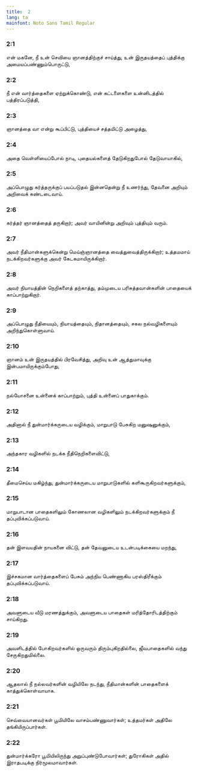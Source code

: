 ```yaml
---
title:  2
lang: ta
mainfont: Noto Sans Tamil Regular
---
```


###  2:1

என் மகனே, நீ உன் செவியை ஞானத்திற்குச் சாய்த்து, உன் இருதயத்தைப் புத்திக்கு அமையப்பண்ணும்பொருட்டு,

###  2:2

நீ என் வார்த்தைகளை ஏற்றுக்கொண்டு, என் கட்டளைகளை உன்னிடத்தில் பத்திரப்படுத்தி,

###  2:3

ஞானத்தை வா என்று கூப்பிட்டு, புத்தியைச் சத்தமிட்டு அழைத்து,

###  2:4

அதை வெள்ளியைப்போல் நாடி, புதையல்களைத் தேடுகிறதுபோல் தேடுவாயாகில்,

###  2:5

அப்பொழுது கர்த்தருக்குப் பயப்படுதல் இன்னதென்று நீ உணர்ந்து, தேவனை அறியும் அறிவைக் கண்டடைவாய்.

###  2:6

கர்த்தர் ஞானத்தைத் தருகிறார்; அவர் வாயினின்று அறிவும் புத்தியும் வரும்.

###  2:7

அவர் நீதிமான்களுக்கென்று மெய்ஞ்ஞானத்தை வைத்துவைத்திருக்கிறார்; உத்தமமாய் நடக்கிறவர்களுக்கு அவர் கேடகமாயிருக்கிறார்.

###  2:8

அவர் நியாயத்தின் நெறிகளைத் தற்காத்து, தம்முடைய பரிசுத்தவான்களின் பாதையைக் காப்பாற்றுகிறார்.

###  2:9

அப்பொழுது நீதியையும், நியாயத்தையும், நிதானத்தையும், சகல நல்வழிகளையும் அறிந்துகொள்ளுவாய்.

###  2:10

ஞானம் உன் இருதயத்தில் பிரவேசித்து, அறிவு உன் ஆத்துமாவுக்கு இன்பமாயிருக்கும்போது,

###  2:11

நல்யோசனை உன்னைக் காப்பாற்றும், புத்தி உன்னைப் பாதுகாக்கும்.

###  2:12

அதினால் நீ துன்மார்க்கருடைய வழிக்கும், மாறுபாடு பேசுகிற மனுஷனுக்கும்,

###  2:13

அந்தகார வழிகளில் நடக்க நீதிநெறிகளைவிட்டு,

###  2:14

தீமைசெய்ய மகிழ்ந்து, துன்மார்க்கருடைய மாறுபாடுகளில் களிகூருகிறவர்களுக்கும்,

###  2:15

மாறுபாடான பாதைகளிலும் கோணலான வழிகளிலும் நடக்கிறவர்களுக்கும் நீ தப்புவிக்கப்படுவாய்.

###  2:16

தன் இளவயதின் நாயகனை விட்டு, தன் தேவனுடைய உடன்படிக்கையை மறந்து,

###  2:17

இச்சகமான வார்த்தைகளைப் பேசும் அந்நிய பெண்ணாகிய பரஸ்திரீக்கும் தப்புவிக்கப்படுவாய்.

###  2:18

அவளுடைய வீடு மரணத்துக்கும், அவளுடைய பாதைகள் மரித்தோரிடத்திற்கும் சாய்கிறது.

###  2:19

அவளிடத்தில் போகிறவர்களில் ஒருவரும் திரும்புகிறதில்லை, ஜீவபாதைகளில் வந்து சேருகிறதுமில்லை.

###  2:20

ஆதலால் நீ நல்லவர்களின் வழியிலே நடந்து, நீதிமான்களின் பாதைகளைக் காத்துக்கொள்வாயாக.

###  2:21

செவ்வையானவர்கள் பூமியிலே வாசம்பண்ணுவார்கள்; உத்தமர்கள் அதிலே தங்கியிருப்பார்கள்.

###  2:22

துன்மார்க்கரோ பூமியிலிருந்து அறுப்புண்டுபோவார்கள்; துரோகிகள் அதில் இராதபடிக்கு நிர்மூலமாவார்கள்.

